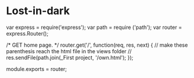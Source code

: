 # Lost-in-dark
var express = require('express');
var path = require ('path');
var router = express.Router();

/* GET home page. */
router.get('/', function(req, res, next) {
    // make these parenthesis reach the html file in the views folder //
  res.sendFile(path.join(_First project, '/own.html');
});

module.exports = router;
